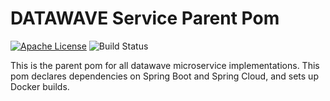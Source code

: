 # DATAWAVE Service Parent Pom

[![Apache License][li]][ll] ![Build Status](https://github.com/NationalSecurityAgency/datawave-service-parent/workflows/Tests/badge.svg)

This is the parent pom for all datawave microservice implementations.
This pom declares dependencies on Spring Boot and Spring Cloud, and
sets up Docker builds.

[li]: http://img.shields.io/badge/license-ASL-blue.svg
[ll]: https://www.apache.org/licenses/LICENSE-2.0